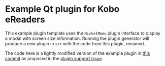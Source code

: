 # Example Qt plugin for Kobo eReaders

This example plugin template uses the `NickelMenu` plugin interface to display a modal with screen size information. Running the plugin generator will produce a new plugin in `src` with the code from this plugin, renamed.

The code here is a lightly modified version of the example plugin in [this commit](https://github.com/pgaskin/NickelMenu/commit/02381b1f79e95c9eff14ec0666a2e5758dda0578) as proposed in the [plugin support issue](https://github.com/pgaskin/NickelMenu/issues/113).
